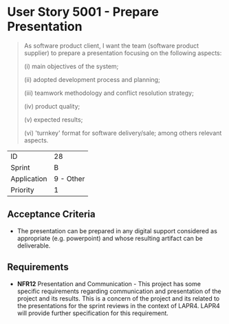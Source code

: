 # User Story 5001 - Prepare Presentation

> As software product client, I want the team (software product supplier) to prepare a presentation focusing on the following aspects:
>
> (i) main objectives of the system;
>
> (ii) adopted development process and planning;
>
> (iii) teamwork methodology and conflict resolution strategy;
>
> (iv) product quality;
>
> (v) expected results;
>
> (vi) 'turnkey' format for software delivery/sale; among others relevant aspects.

|             |           |
| ----------- | --------- |
| ID          | 28        |
| Sprint      | B         |
| Application | 9 - Other |
| Priority    | 1         |

## Acceptance Criteria

- The presentation can be prepared in any digital support considered as appropriate (e.g. powerpoint) and whose resulting artifact can be deliverable.

## Requirements

- **NFR12** Presentation and Communication - This project has some specific requirements regarding communication and presentation of the project and its results. This is a concern of the project and its related to the presentations for the sprint reviews in the context of LAPR4. LAPR4 will provide further specification for this requirement.
